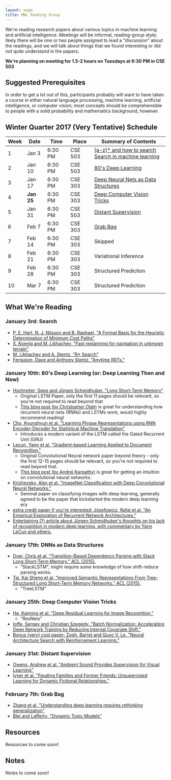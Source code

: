 ```yaml
---
layout: page
title: MWL Reading Group
---
```


We're reading research papers about various topics in machine learning and
artificial intelligence. Meetings will be informal, reading-group style; likely
there will be one or two people assigned to lead a "discussion" about the
readings, and we will talk about things that we found interesting or did not
quite understand in the papers.

**We're planning on meeting for 1.5-2 hours on Tuesdays at 6:30 PM in CSE 503**

## Suggested Prerequisites

In order to get a lot out of this, participants probably will want to have taken
a course in either natural language processing, machine learning, artificial
intelligence, or computer vision; most concepts should be comprehensible to
people with a solid probability and mathematics background, however.

## Winter Quarter 2017 (Very Tentative) Schedule

| Week | Date | Time | Place | Summary of Contents |
|------|------|------|-------|-----------------------------------------------------|
| 1 | Jan 3 | 6:30 PM | CSE 503 | [[a-z]* and how to search<br>Search in machine learning](#january-3rd-search) |
| 2 | Jan 10 | 6:30 PM | CSE 503 | [80's Deep Learning](#january-10th-80s-deep-learning-or-deep-learning-then-and-now) |
| 3 | Jan 17 | 6:30 PM | CSE 303 | [Deep Neural Nets as Data Structures](#january-17th-dnns-as-data-structures) |
| 4 | **Jan 25** | 6:30 PM | CSE 303 | [Deep Computer Vision Tricks](#january-25th-deep-computer-vision-tricks) |
| 5 | Jan 31 | 6:30 PM | CSE 503 | [Distant Supervision](#january-31st-distant-supervision) |
| 6 | Feb 7 | 6:30 PM | CSE 303 | [Grab Bag](#february-7th-grab-bag) |
| 7 | Feb 14 | 6:30 PM | CSE 303 | Skipped |
| 8 | Feb 21 | 6:30 PM | CSE 303 | Variational Inference |
| 9 | Feb 28 | 6:30 PM | CSE 303 | Structured Prediction |
| 10 | Mar 7 | 6:30 PM | CSE 303 | Structured Prediction |

## What We're Reading

### January 3rd: Search
  - [P. E. Hart, N. J. Nilsson and B. Raphael, "A Formal Basis for the Heuristic Determination of Minimum Cost Paths"](http://ai.stanford.edu/~nilsson/OnlinePubs-Nils/PublishedPapers/astar.pdf)
  - [S. Koenig and M. Likhachev, "Fast replanning for navigation in unknown terrain"](https://pdfs.semanticscholar.org/e782/3d7c5fdf7145e241fc70b13958815231eee8.pdf)
  - [M. Likhachev and A. Stentz, "R* Search"](https://pdfs.semanticscholar.org/8807/f78517dbe60acb44434bfd901ce14b24b01b.pdf)
  - [Ferguson, Dave and Anthony Stentz. "Anytime RRTs."](https://pdfs.semanticscholar.org/0978/cf6a89df6b6146c93550621d39f95c838175.pdf)
  
### January 10th: 80's Deep Learning (or: Deep Learning Then and Now)
  - [Hochreiter, Sepp and Jürgen Schmidhuber. "Long Short-Term Memory"](https://pdfs.semanticscholar.org/744d/cb85b8a36a7cf6b382ba100965de717ebe91.pdf)
    - Original LSTM Paper, only the first 11 pages should be relevant, so you're
      not required to read beyond that
    - [This blog post (by Christopher Olah)](http://colah.github.io/posts/2015-08-Understanding-LSTMs/)
      is great for understanding how recurrent neural nets (RNNs) and LSTMs
      work, would highly recommend reading!
  - [Cho, Kyunghyun et al. "Learning Phrase Representations using RNN Encoder-Decoder for Statistical Machine Translation"](https://pdfs.semanticscholar.org/e2ce/a79e832e0fe999efba16fd621f84cd322371.pdf)
    - Introduces a modern variant of the LSTM called the Gated Recurrent Unit
      (GRU)
  - [Lecun, Yann et al. "Gradient-based Learning Applied to Document Recognition."](https://pdfs.semanticscholar.org/d1cf/aea6c9b1d42aa823137bb33cea3d01c6536e.pdf)
    - Original Convolutional Neural network paper beyond theory - only the first
      12-15 pages should be relevant, so you're not required to read beyond
      that.
    - [This blog post (by Andrej Karpathy)](http://karpathy.github.io/2015/10/25/selfie/)
      is great for getting an intuition on convolutional neural networks.
  - [Krizhevsky, Alex et al. "ImageNet Classification with Deep Convolutional Neural Networks."](https://pdfs.semanticscholar.org/2315/fc6c2c0c4abd2443e26a26e7bb86df8e24cc.pdf)
    - Seminal paper on classifying images with deep learning, generally agreed
      to be the paper that kickstarted the modern deep learning era
  - [extra credit paper if you're interested: Józefowicz, Rafal et al. "An Empirical Exploration of Recurrent Network Architectures."](https://pdfs.semanticscholar.org/324f/c9c732116fa81624faad07524039f193cede.pdf)
  - [Entertaining (?) article about Jürgen Schmidhuber's thoughts on his lack of recognition in modern deep learning, with commentary by Yann LeCun and others.](http://www.nytimes.com/2016/11/27/technology/artificial-intelligence-pioneer-jurgen-schmidhuber-overlooked.html)
  
### January 17th: DNNs as Data Structures
  - [Dyer, Chris et al. “Transition-Based Dependency Parsing with Stack Long Short-Term Memory.” ACL (2015).](https://pdfs.semanticscholar.org/aa8d/3cb91d00aa7e981d9686e07c99505aba4fd8.pdf)
    - "StackLSTM", might require some knowledge of how shift-reduce parsing works.
  - [Tai, Kai Sheng et al. “Improved Semantic Representations From Tree-Structured Long Short-Term Memory Networks.” ACL (2015).](https://pdfs.semanticscholar.org/b251/b79996e475d22dd7081387c435e67e087043.pdf)
    - "TreeLSTM"
    
### January 25th: Deep Computer Vision Tricks
  - [He, Kaiming et al. "Deep Residual Learning for Image Recognition."](https://pdfs.semanticscholar.org/c30d/63fe81f4ef461277ed69c4f1ac61d1d8c817.pdf)
    - "ResNets"
  - [Ioffe, Sergey and Christian Szegedy. "Batch Normalization: Accelerating Deep Network Training by Reducing Internal Covariate Shift."](https://pdfs.semanticscholar.org/298e/77753a499c28a2220dc5924f55f8a6468be5.pdf)
  - [Bonus (very) cool paper: Zoph, Barret and Quoc V. Le. "Neural Architecture Search with Reinforcement Learning."](https://www.semanticscholar.org/paper/Neural-Architecture-Search-with-Reinforcement-Zoph-Le/cc75a5324180677866c19d0429ae3f8f5a568ed6)
  
### January 31st: Distant Supervision
  - [Owens, Andrew et al. "Ambient Sound Provides Supervision for Visual Learning"](https://arxiv.org/pdf/1608.07017v2.pdf)
  - [Iyyer et al. "Feuding Families and Former Friends: Unsupervised Learning for Dynamic Fictional Relationships."](https://cs.umd.edu/~miyyer/pubs/2016_naacl_relationships.pdf)

### February 7th: Grab Bag
  - [Zhang et al, "Understanding deep learning requires rethinking generalization"](https://arxiv.org/pdf/1611.03530v1.pdf)
  - [Blei and Lafferty, "Dynamic Topic Models"](http://repository.cmu.edu/cgi/viewcontent.cgi?article=2036&context=compsci)

## Resources

Resources to come soon!

## Notes

Notes to come soon!
